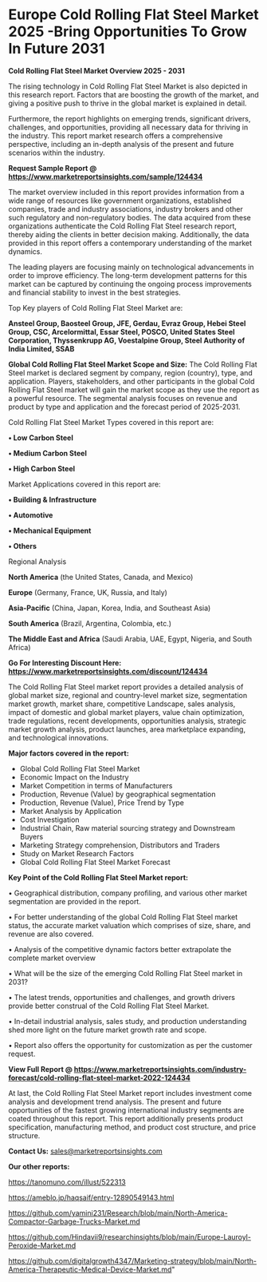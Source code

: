 # Europe Cold Rolling Flat Steel Market 2025 -Bring Opportunities To Grow In Future 2031

<Strong> Cold Rolling Flat Steel Market Overview 2025 - 2031</strong>

The rising technology in Cold Rolling Flat Steel Market is also depicted in this research report. Factors that are boosting the growth of the market, and giving a positive push to thrive in the global market is explained in detail.

Furthermore, the report highlights on emerging trends, significant drivers, challenges, and opportunities, providing all necessary data for thriving in the industry. This report market research offers a comprehensive perspective, including an in-depth analysis of the present and future scenarios within the industry.

<strong>Request Sample Report @ <a href=https://www.marketreportsinsights.com/sample/124434>https://www.marketreportsinsights.com/sample/124434</a></strong>

The market overview included in this report provides information from a wide range of resources like government organizations, established companies, trade and industry associations, industry brokers and other such regulatory and non-regulatory bodies. The data acquired from these organizations authenticate the Cold Rolling Flat Steel research report, thereby aiding the clients in better decision making. Additionally, the data provided in this report offers a contemporary understanding of the market dynamics.

The leading players are focusing mainly on technological advancements in order to improve efficiency. The long-term development patterns for this market can be captured by continuing the ongoing process improvements and financial stability to invest in the best strategies.

Top Key players of Cold Rolling Flat Steel Market are:

<strong>Ansteel Group, Baosteel Group, JFE, Gerdau, Evraz Group, Hebei Steel Group, CSC, Arcelormittal, Essar Steel, POSCO, United States Steel Corporation, Thyssenkrupp AG, Voestalpine Group, Steel Authority of India Limited, SSAB</strong>

<strong><b>Global Cold Rolling Flat Steel Market Scope and Size:</b></strong>
The Cold Rolling Flat Steel market is declared segment by company, region (country), type, and application. Players, stakeholders, and other participants in the global Cold Rolling Flat Steel market will gain the market scope as they use the report as a powerful resource. The segmental analysis focuses on revenue and product by type and application and the forecast period of 2025-2031.

Cold Rolling Flat Steel Market Types covered in this report are:

<strong>• Low Carbon Steel

• Medium Carbon Steel

• High Carbon Steel</strong>

Market Applications covered in this report are:

<strong>• Building & Infrastructure

• Automotive

• Mechanical Equipment

• Others</strong> 

Regional Analysis

<strong>North America</strong> (the United States, Canada, and Mexico)

<strong>Europe</strong> (Germany, France, UK, Russia, and Italy)

<strong>Asia-Pacific</strong> (China, Japan, Korea, India, and Southeast Asia)

<strong>South America</strong> (Brazil, Argentina, Colombia, etc.)

<strong>The Middle East and Africa</strong> (Saudi Arabia, UAE, Egypt, Nigeria, and South Africa)

<strong>Go For Interesting Discount Here: <a href=https://www.marketreportsinsights.com/discount/124434>https://www.marketreportsinsights.com/discount/124434</a></strong>

The Cold Rolling Flat Steel market report provides a detailed analysis of global market size, regional and country-level market size, segmentation market growth, market share, competitive Landscape, sales analysis, impact of domestic and global market players, value chain optimization, trade regulations, recent developments, opportunities analysis, strategic market growth analysis, product launches, area marketplace expanding, and technological innovations.

<strong><b>Major factors covered in the report:</b></strong>
<ul>
  <li>Global Cold Rolling Flat Steel Market </li>
  <li>Economic Impact on the Industry</li>
  <li>Market Competition in terms of Manufacturers</li>
  <li>Production, Revenue (Value) by geographical segmentation</li>
  <li>Production, Revenue (Value), Price Trend by Type</li>
  <li>Market Analysis by Application</li>
  <li>Cost Investigation</li>
  <li>Industrial Chain, Raw material sourcing strategy and Downstream Buyers</li>
  <li>Marketing Strategy comprehension, Distributors and Traders</li>
  <li>Study on Market Research Factors</li>
  <li>Global Cold Rolling Flat Steel Market Forecast</li>
</ul>

<strong><b>Key Point of the Cold Rolling Flat Steel Market report:</b></strong>

• Geographical distribution, company profiling, and various other market segmentation are provided in the report.

• For better understanding of the global Cold Rolling Flat Steel market status, the accurate market valuation which comprises of size, share, and revenue are also covered.

• Analysis of the competitive dynamic factors better extrapolate the complete market overview

• What will be the size of the emerging Cold Rolling Flat Steel market in 2031?

• The latest trends, opportunities and challenges, and growth drivers provide better construal of the Cold Rolling Flat Steel Market.

• In-detail industrial analysis, sales study, and production understanding shed more light on the future market growth rate and scope.

• Report also offers the opportunity for customization as per the customer request.

<strong><b>View Full Report @ <a href=https://www.marketreportsinsights.com/industry-forecast/cold-rolling-flat-steel-market-2022-124434>https://www.marketreportsinsights.com/industry-forecast/cold-rolling-flat-steel-market-2022-124434</a></b></strong>


At last, the Cold Rolling Flat Steel Market report includes investment come analysis and development trend analysis. The present and future opportunities of the fastest growing international industry segments are coated throughout this report. This report additionally presents product specification, manufacturing method, and product cost structure, and price structure.

<strong>Contact Us:</strong>
sales@marketreportsinsights.com

<strong>Our other reports:</strong>

<a href=https://tanomuno.com/illust/522313>https://tanomuno.com/illust/522313</a>

<a href=https://ameblo.jp/haqsaif/entry-12890549143.html>https://ameblo.jp/haqsaif/entry-12890549143.html</a>

<a href=https://github.com/yamini231/Research/blob/main/North-America-Compactor-Garbage-Trucks-Market.md>https://github.com/yamini231/Research/blob/main/North-America-Compactor-Garbage-Trucks-Market.md</a>

<a href=https://github.com/Hindavii9/researchinsights/blob/main/Europe-Lauroyl-Peroxide-Market.md>https://github.com/Hindavii9/researchinsights/blob/main/Europe-Lauroyl-Peroxide-Market.md</a>

<a href=https://github.com/digitalgrowth4347/Marketing-strategy/blob/main/North-America-Therapeutic-Medical-Device-Market.md>https://github.com/digitalgrowth4347/Marketing-strategy/blob/main/North-America-Therapeutic-Medical-Device-Market.md</a>"
